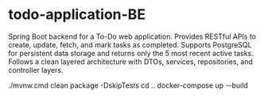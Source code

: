 # todo-application-BE
Spring Boot backend for a To-Do web application. Provides RESTful APIs to create, update, fetch, and mark tasks as completed. Supports PostgreSQL for persistent data storage and returns only the 5 most recent active tasks. Follows a clean layered architecture with DTOs, services, repositories, and controller layers.

./mvnw.cmd clean package -DskipTests
cd ..
docker-compose up --build